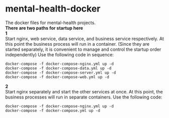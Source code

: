 # mental-health-docker</br>
The docker files for mental-health projects.</br>
**There are two paths for startup here**</br>
**1**</br>
Start nginx, web service, data service, and business service respectively. At this point the business process will run in a container. (Since they are started separately, it is convenient to manage and control the startup order independently)
Use the following code in sequence:</br>
```
docker-compose -f docker-compose-nginx.yml up -d
docker-compose -f docker-compose-data.yml up -d
docker-compose -f docker-compose-server.yml up -d
docker-compose -f docker-compose-web.yml up -d
```
**2**</br>
Start nginx separately and start the other services at once. At this point, the business processes will run in separate containers.
Use the following code:</br>
```
docker-compose -f docker-compose-nginx.yml up -d
docker-compose -f docker-compose.yml up -d
```
